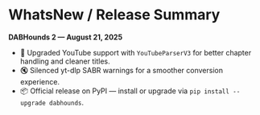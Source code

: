 #  WhatsNew / Release Summary

**DABHounds 2 — August 21, 2025**

- 🚀 Upgraded YouTube support with `YouTubeParserV3` for better chapter handling and cleaner titles.
- 🔇 Silenced yt-dlp SABR warnings for a smoother conversion experience.
- 📦 Official release on PyPI — install or upgrade via `pip install --upgrade dabhounds`.
